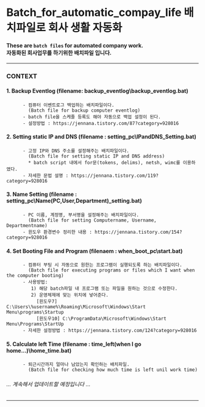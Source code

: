 # Batch_for_automatic_compay_life 배치파일로 회사 생활 자동화

#### These are `batch files` for automated company work. <br> 자동화된 회사업무를 하기위한 배치파일 입니다.

***
### CONTEXT
   
#### 1. Backup Eventlog (filename: backup_eventlog\backup_eventlog.bat) 
```
      - 컴퓨터 이벤트로그 백업하는 배치파일이다. 
        (Batch file for backup computer eventlog)
      - batch file을 스케줄 등록도 해야 자동으로 백업 설정이 된다.
      - 설정방법 : https://jennana.tistory.com/87?category=928016 
```
#### 2. Setting static IP and DNS (filename : setting_pc\IPandDNS_Setting.bat)
```
      - 고정 IP와 DNS 주소를 설정해주는 배치파일이다.
        (Batch file for setting static IP and DNS address)
        * batch script 내에서 for문(tokens, delims), netsh, wimc를 이용하였다.
      - 자세한 문법 설명 : https://jennana.tistory.com/119?category=928016 
```
#### 3. Name Setting (filename : setting_pc\Name(PC,User,Department)_setting.bat)
```
      - PC 이름, 계정명, 부서명을 설정해주는 배치파일이다. 
        (Batch file for setting Computername, Username, Departmentname)
      - 윈도우 환경변수 정리한 내용 : https://jennana.tistory.com/154?category=928016
```
#### 4. Set Booting File and Program  (filenaem : when_boot_pc\start.bat)
```
      - 컴퓨터 부팅 시 자동으로 원한는 프로그램이 실행되도록 하는 배치파일이다. 
        (Batch file for executing programs or files which I want when the computer booting)
      - 사용방법: 
         1) 해당 batch파일 내 프로그램 또는 파일을 원하는 것으로 수정한다.
         2) 운영체제에 맞는 위치에 넣어준다.
           [윈도우7] C:\Users\%username%\Roaming\Microsoft\Windows\Start Menu\programs\Startup
           [윈도우10] C:\ProgramData\Microsoft\Windows\Start Menu\Programs\StartUp
      - 자세한 설정방법 : https://jennana.tistory.com/124?category=928016
```
#### 5. Calculate left Time (filename : time_left(when I go home...)\home_time.bat)
```
      - 퇴근시간까지 얼마나 남았는지 확인하는 배치파일. 
        (Batch file for checking how much time is left unil work time)
```
###### ... 계속해서 업데이트할 예정입니다 ...
***
